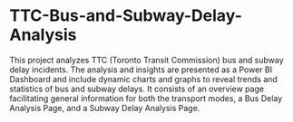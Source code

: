 # TTC-Bus-and-Subway-Delay-Analysis

This project analyzes TTC (Toronto Transit Commission)  bus and subway delay incidents. The analysis and insights are presented as a Power BI Dashboard and include dynamic charts and graphs to reveal trends and statistics of bus and subway delays. It consists of an overview page facilitating general information for both the transport modes, a Bus Delay Analysis Page, and a Subway Delay Analysis Page.

